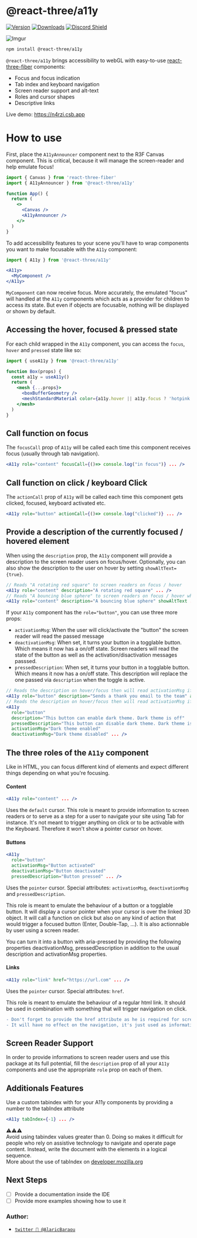 <h1>@react-three/a11y</h1>

[![Version](https://img.shields.io/npm/v/@react-three/a11y?style=flat&colorA=000000&colorB=000000)](https://www.npmjs.com/package/@react-three/a11y)
[![Downloads](https://img.shields.io/npm/dt/@react-three/a11y.svg?style=flat&colorA=000000&colorB=000000)](https://www.npmjs.com/package/@react-three/a11y)
[![Discord Shield](https://img.shields.io/discord/740090768164651008?style=flat&colorA=000000&colorB=000000&label=discord&logo=discord&logoColor=ffffff)](https://discord.gg/ZZjjNvJ)

![Imgur](https://imgur.com/FdZ3jmW.jpg)

```bash
npm install @react-three/a11y
```

`@react-three/a11y` brings accessibility to webGL with easy-to-use [react-three-fiber](https://github.com/pmndrs/react-three-fiber) components:

- Focus and focus indication
- Tab index and keyboard navigation
- Screen reader support and alt-text
- Roles and cursor shapes
- Descriptive links

Live demo: https://n4rzi.csb.app

# How to use

First, place the `A11yAnnouncer` component next to the R3F Canvas component. This is critical, because it will manage the screen-reader and help emulate focus!

```jsx
import { Canvas } from 'react-three-fiber'
import { A11yAnnouncer } from '@react-three/a11y'

function App() {
  return (
    <>
      <Canvas />
      <A11yAnnouncer />
    </>
  )
}
```

To add accessibility features to your scene you'll have to wrap components you want to make focusable with the `A11y` component:

```jsx
import { A11y } from '@react-three/a11y'

<A11y>
  <MyComponent />
</A11y>
```

`MyComponent` can now receive focus. More accurately, the emulated "focus" will handled at the `A11y` components which acts as a provider for children to access its state. But even if objects are focusable, nothing will be displayed or shown by default.

## Accessing the hover, focused & pressed state

For each child wrapped in the `A11y` component, you can access the `focus`, `hover` and `pressed` state like so:

```jsx
import { useA11y } from '@react-three/a11y'

function Box(props) {
  const a11y = useA11y()
  return (
    <mesh {...props}>
      <boxBufferGeometry />
      <meshStandardMaterial color={a11y.hover || a11y.focus ? 'hotpink' : 'orange'} />
    </mesh>
  )
}
```

## Call function on focus

The `focusCall` prop of `A11y` will be called each time this component receives focus (usually through tab navigation).

```jsx
<A11y role="content" focusCall={()=> console.log("in focus")} ... />
```

## Call function on click / keyboard Click

The `actionCall` prop of `A11y` will be called each time this component gets clicked, focused, keyboard activated etc.

```jsx
<A11y role="button" actionCall={()=> console.log("clicked")} ... />
```

## Provide a description of the currently focused / hovered element

When using the `description` prop, the `A11y` component will provide a description to the screen reader users on focus/hover.
Optionally, you can also show the description to the user on hover by setting `showAltText={true}`.

```jsx
// Reads "A rotating red square" to screen readers on focus / hover
<A11y role="content" description="A rotating red square" ... />
// Reads "A bouncing blue sphere" to screen readers on focus / hover while also showing it on mouseover
<A11y role="content" description="A bouncing blue sphere" showAltText ... />
```

If your `A11y` component has the `role="button"`, you can use three more props:

- `activationMsg`: When the user will click/activate the "button" the screen reader will read the passed message
- `deactivationMsg`: When set, it turns your button in a togglable button. Which means it now has a on/off state. Screen readers will read the state of the button as well as the activation/disactivation messages passsed.
- `pressedDescription`: When set, it turns your button in a togglable button. Which means it now has a on/off state. This description will replace the one passed via `description` when the toggle is active.

```jsx
// Reads the description on hover/focus then will read activationMsg if clicked/pressed
<A11y role="button" description="Sends a thank you email to the team" activationMsg="Email is sending" ... />
// Reads the description on hover/focus then will read activationMsg if turned on or deactivationMsg if tuned off
<A11y
  role="button"
  description="This button can enable dark theme. Dark theme is off"
  pressedDescription="This button can disable dark theme. Dark theme is on"
  activationMsg="Dark theme enabled"
  deactivationMsg="Dark theme disabled" ... />
```

## The three roles of the `A11y` component

Like in HTML, you can focus different kind of elements and expect different things depending on what you're focusing.

#### Content

```jsx
<A11y role="content" ... />
```

Uses the `default` cursor. This role is meant to provide information to screen readers or to serve as a step for a user to navigate your site using Tab for instance. It's not meant to trigger anything on click or to be activable with the Keyboard. Therefore it won't show a pointer cursor on hover.

#### Buttons


```jsx
<A11y
  role="button"
  activationMsg="Button activated"
  deactivationMsg="Button deactivated"
  pressedDescription="Button pressed" ... />
```

Uses the `pointer` cursor. Special attributes: `activationMsg`, `deactivationMsg` and `pressedDescription`.

This role is meant to emulate the behaviour of a button or a togglable button. It will display a cursor pointer when your cursor is over the linked 3D object. It will call a function on click but also on any kind of action that would trigger a focused button (Enter, Double-Tap, ...). It is also actionnable by user using a screen reader.

You can turn it into a button with aria-pressed by providing the following properties deactivationMsg, pressedDescription in addition to the usual description and activationMsg properties.

#### Links


```jsx
<A11y role="link" href="https://url.com" ... />
```

Uses the `pointer` cursor. Special attributes: `href`.

This role is meant to emulate the behaviour of a regular html link. It should be used in combination with something that will trigger navigation on click.

```diff
- Don't forget to provide the href attribute as he is required for screen readers to read it correctly !
- It will have no effect on the navigation, it's just used as information
```

## Screen Reader Support

In order to provide informations to screen reader users and use this package at its full potential, fill the `description` prop of all your `A11y` components and use the appropriate `role` prop on each of them.

## Additionals Features

Use a custom tabindex with for your A11y components by providing a number to the tabIndex attribute

```jsx
<A11y tabIndex={-1} ... />
```
⚠⚠⚠<br>
Avoid using tabindex values greater than 0. Doing so makes it difficult for people who rely on assistive technology to navigate and operate page content.
Instead, write the document with the elements in a logical sequence.<br>
More about the use of tabIndex on <a href="https://developer.mozilla.org/en-US/docs/Web/HTML/Global_attributes/tabindex">developer.mozilla.org</a>

## Next Steps

- [ ] Provide a documentation inside the IDE
- [ ] Provide more examples showing how to use it

### Author:

- [`twitter 👋 @AlaricBaraou`](https://twitter.com/AlaricBaraou)
